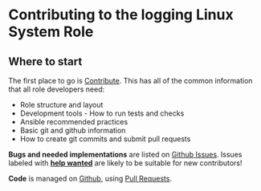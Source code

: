 Contributing to the logging Linux System Role
=============================================

Where to start
--------------

The first place to go is [Contribute](https://linux-system-roles.github.io/contribute.html).
This has all of the common information that all role developers need:

* Role structure and layout
* Development tools - How to run tests and checks
* Ansible recommended practices
* Basic git and github information
* How to create git commits and submit pull requests

**Bugs and needed implementations** are listed on
[Github Issues](https://github.com/linux-system-roles/logging/issues).
Issues labeled with
[**help wanted**](https://github.com/linux-system-roles/logging/issues?q=is%3Aissue+is%3Aopen+label%3A%22help+wanted%22)
are likely to be suitable for new contributors!

**Code** is managed on [Github](https://github.com/linux-system-roles/logging), using
[Pull Requests](https://help.github.com/en/github/collaborating-with-issues-and-pull-requests/about-pull-requests).

